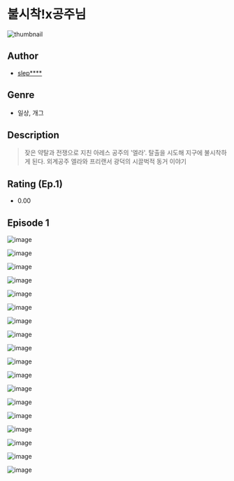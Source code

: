# 불시착!x공주님
![thumbnail](https://image-comic.pstatic.net/user_contents_data/challenge_comic/2023/05/25/360543/upload_7306635431240740965_480x623.jpeg)

## Author
- [slep****](https://comic.naver.com/artistTitle?id=360543)

## Genre
- 일상, 개그

## Description
> 잦은 약탈과 전쟁으로 지친 아레스 공주의 '엘라'. 탈출을 시도해 지구에 불시착하게 된다. 외계공주 엘라와 프리랜서 광덕의 시끌벅적 동거 이야기


## Rating (Ep.1)
- 0.00

## Episode 1
![image](https://image-comic.pstatic.net/user_contents_data/challenge_comic/2023/05/25/360543/upload_3618467900026337591.jpeg)

![image](https://image-comic.pstatic.net/user_contents_data/challenge_comic/2023/05/25/360543/upload_7090407858209503033.jpeg)

![image](https://image-comic.pstatic.net/user_contents_data/challenge_comic/2023/05/25/360543/upload_3472666061045905716.jpeg)

![image](https://image-comic.pstatic.net/user_contents_data/challenge_comic/2023/05/25/360543/upload_7305228059743432760.jpeg)

![image](https://image-comic.pstatic.net/user_contents_data/challenge_comic/2023/05/25/360543/upload_4062872723858482226.jpeg)

![image](https://image-comic.pstatic.net/user_contents_data/challenge_comic/2023/05/25/360543/upload_4122594866141357112.jpeg)

![image](https://image-comic.pstatic.net/user_contents_data/challenge_comic/2023/05/25/360543/upload_3904677386660439603.jpeg)

![image](https://image-comic.pstatic.net/user_contents_data/challenge_comic/2023/05/25/360543/upload_7147553699424057141.jpeg)

![image](https://image-comic.pstatic.net/user_contents_data/challenge_comic/2023/05/25/360543/upload_7075543559741989478.jpeg)

![image](https://image-comic.pstatic.net/user_contents_data/challenge_comic/2023/05/25/360543/upload_3472894545538397025.jpeg)

![image](https://image-comic.pstatic.net/user_contents_data/challenge_comic/2023/05/25/360543/upload_7075210416274945121.jpeg)

![image](https://image-comic.pstatic.net/user_contents_data/challenge_comic/2023/05/25/360543/upload_3846409871820141409.jpeg)

![image](https://image-comic.pstatic.net/user_contents_data/challenge_comic/2023/05/25/360543/upload_7147322776262554931.jpeg)

![image](https://image-comic.pstatic.net/user_contents_data/challenge_comic/2023/05/25/360543/upload_3544670668961506104.jpeg)

![image](https://image-comic.pstatic.net/user_contents_data/challenge_comic/2023/05/25/360543/upload_3762020151858706278.jpeg)

![image](https://image-comic.pstatic.net/user_contents_data/challenge_comic/2023/05/25/360543/upload_7365698996777674293.jpeg)

![image](https://image-comic.pstatic.net/user_contents_data/challenge_comic/2023/05/25/360543/upload_7162241155317707833.jpeg)

![image](https://image-comic.pstatic.net/user_contents_data/challenge_comic/2023/05/25/360543/upload_4050251437671002676.jpeg)
